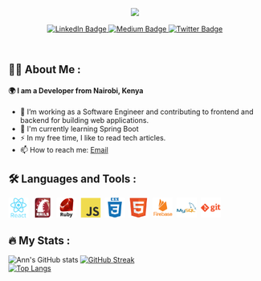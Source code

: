 <p align="center">
  <img src="https://media.giphy.com/media/hpXdHPfFI5wTABdDx9/giphy.gif" width="250"/>
</p>
<p align="center">
  <a href="https://www.linkedin.com/in/annomao/">
    <img src="https://img.shields.io/badge/LinkedIn-blue?style=for-the-badge&logo=linkedin&logoColor=white" alt="LinkedIn Badge"/>
  </a>
  <a href="https://medium.com/@omaokerubo21">
    <img src="https://img.shields.io/badge/Medium-white?style=for-the-badge&logo=medium&logoColor=black" alt="Medium Badge"/>
  </a>
  <a href="">
    <img src="https://img.shields.io/badge/Twitter-blue?style=for-the-badge&logo=twitter&logoColor=white" alt="Twitter Badge"/>
  </a>
</p>
<p align="center">
<img src="https://komarev.com/ghpvc/?username=annomao&style=for-the-badge&color=blue" alt=""/>
</p>

## :woman_technologist: About Me :
#### :earth_africa: I am a Developer from Nairobi, Kenya

  - :telescope: I’m working as a Software Engineer and contributing to frontend and backend for building web applications.
  - :seedling: I'm currently learning Spring Boot
  - :zap: In my free time, I like to read tech articles.
  - 📫 How to reach me: [Email](https://mail.google.com/mail/?view=cm&source=mailto&to=omaoannkerubo@gmail.com)

## :hammer_and_wrench: Languages and Tools :
<p>
  <img src="https://github.com/devicons/devicon/blob/master/icons/react/react-original-wordmark.svg" title="React" alt="React" width="40" height="40"/>&nbsp;
  <img src="https://github.com/devicons/devicon/blob/master/icons/rails/rails-original-wordmark.svg" title="Ruby on Rails" alt="Rails" width="40" height="40"/>&nbsp;
  <img src="https://github.com/devicons/devicon/blob/master/icons/ruby/ruby-original-wordmark.svg" title="RUBY" alt="RUBY" width="40" height="40"/>&nbsp;
  <img src="https://github.com/devicons/devicon/blob/master/icons/javascript/javascript-original.svg" title="JavaScript" alt="JavaScript" width="40" height="40"/>&nbsp;
  <img src="https://github.com/devicons/devicon/blob/master/icons/css3/css3-plain-wordmark.svg"  title="CSS3" alt="CSS" width="40" height="40"/>&nbsp;
  <img src="https://github.com/devicons/devicon/blob/master/icons/html5/html5-original.svg" title="HTML5" alt="HTML" width="40" height="40"/>&nbsp;
  <img src="https://github.com/devicons/devicon/blob/master/icons/firebase/firebase-plain-wordmark.svg" title="Firebase" alt="Firebase" width="40" height="40"/>&nbsp;
  <img src="https://github.com/devicons/devicon/blob/master/icons/mysql/mysql-original-wordmark.svg" title="MySQL"  alt="MySQL" width="40" height="40"/>&nbsp;
  <img src="https://github.com/devicons/devicon/blob/master/icons/git/git-plain-wordmark.svg" title="Git" alt="Git" width="40" height="40"/>
</p>

## :fire: My Stats :
![Ann's GitHub stats](https://github-readme-stats.vercel.app/api?username=annomao&count_private=true&show_icons=true&theme=react&bg_color=000000)
[![GitHub Streak](http://github-readme-streak-stats.herokuapp.com?user=annomao&theme=black-ice&background=000000)](https://git.io/streak-stats)  
[![Top Langs](https://github-readme-stats.vercel.app/api/top-langs/?username=annomao&layout=compact&theme=react&bg_color=000000)](https://github.com/anuraghazra/github-readme-stats)





